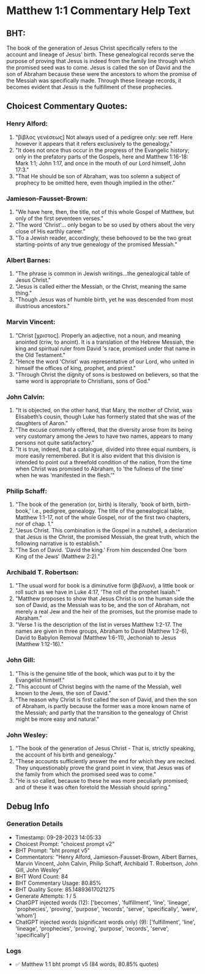 # Matthew 1:1 Commentary Help Text

## BHT:
The book of the generation of Jesus Christ specifically refers to the account and lineage of Jesus' birth. These genealogical records serve the purpose of proving that Jesus is indeed from the family line through which the promised seed was to come. Jesus is called the son of David and the son of Abraham because these were the ancestors to whom the promise of the Messiah was specifically made. Through these lineage records, it becomes evident that Jesus is the fulfillment of these prophecies.

## Choicest Commentary Quotes:
### Henry Alford:
1. "βίβλος γενέσεως] Not always used of a pedigree only: see reff. Here however it appears that it refers exclusively to the genealogy."
2. "It does not once thus occur in the progress of the Evangelic history; only in the prefatory parts of the Gospels, here and Matthew 1:16-18: Mark 1:1; John 1:17, and once in the mouth of our Lord himself, John 17:3."
3. "That He should be son of Abraham, was too solemn a subject of prophecy to be omitted here, even though implied in the other."

### Jamieson-Fausset-Brown:
1. "We have here, then, the title, not of this whole Gospel of Matthew, but only of the first seventeen verses."
2. "The word 'Christ'... only began to be so used by others about the very close of His earthly career."
3. "To a Jewish reader, accordingly, these behooved to be the two great starting-points of any true genealogy of the promised Messiah."

### Albert Barnes:
1. "The phrase is common in Jewish writings...the genealogical table of Jesus Christ." 
2. "Jesus is called either the Messiah, or the Christ, meaning the same thing." 
3. "Though Jesus was of humble birth, yet he was descended from most illustrious ancestors."

### Marvin Vincent:
1. "Christ [χριστος]. Properly an adjective, not a noun, and meaning anointed (criw, to anoint). It is a translation of the Hebrew Messiah, the king and spiritual ruler from David 's race, promised under that name in the Old Testament."
2. "Hence the word 'Christ' was representative of our Lord, who united in himself the offices of king, prophet, and priest."
3. "Through Christ the dignity of sons is bestowed on believers, so that the same word is appropriate to Christians, sons of God."

### John Calvin:
1. "It is objected, on the other hand, that Mary, the mother of Christ, was Elisabeth’s cousin, though Luke has formerly stated that she was of the daughters of Aaron." 
2. "The excuse commonly offered, that the diversity arose from its being very customary among the Jews to have two names, appears to many persons not quite satisfactory." 
3. "It is true, indeed, that a catalogue, divided into three equal numbers, is more easily remembered. But it is also evident that this division is intended to point out a threefold condition of the nation, from the time when Christ was promised to Abraham, to 'the fullness of the time' when he was 'manifested in the flesh.'"

### Philip Schaff:
1. "The book of the generation (or, birth) is literally, 'book of birth, birth-book,' i.e., pedigree, genealogy. The title of the genealogical table, Matthew 1:1-17, not of the whole Gospel, nor of the first two chapters, nor of chap. 1."
2. "Jesus Christ. This combination is the Gospel in a nutshell, a declaration that Jesus is the Christ, the promised Messiah, the great truth, which the following narrative is to establish."
3. "The Son of David. 'David the king.' From him descended One 'born King of the Jews' (Matthew 2:2)."

### Archibald T. Robertson:
1. "The usual word for book is a diminutive form (βιβλιον), a little book or roll such as we have in Luke 4:17, 'The roll of the prophet Isaiah.'"
2. "Matthew proposes to show that Jesus Christ is on the human side the son of David, as the Messiah was to be, and the son of Abraham, not merely a real Jew and the heir of the promises, but the promise made to Abraham."
3. "Verse 1 is the description of the list in verses Matthew 1:2-17. The names are given in three groups, Abraham to David (Matthew 1:2-6), David to Babylon Removal (Matthew 1:6-11), Jechoniah to Jesus (Matthew 1:12-16)."

### John Gill:
1. "This is the genuine title of the book, which was put to it by the Evangelist himself."
2. "This account of Christ begins with the name of the Messiah, well known to the Jews, the son of David."
3. "The reason why Christ is first called the son of David, and then the son of Abraham, is partly because the former was a more known name of the Messiah; and partly that the transition to the genealogy of Christ might be more easy and natural."

### John Wesley:
1. "The book of the generation of Jesus Christ - That is, strictly speaking, the account of his birth and genealogy."
2. "These accounts sufficiently answer the end for which they are recited. They unquestionably prove the grand point in view, that Jesus was of the family from which the promised seed was to come."
3. "He is so called, because to these he was more peculiarly promised; and of these it was often foretold the Messiah should spring."


## Debug Info
### Generation Details
- Timestamp: 09-28-2023 14:05:33
- Choicest Prompt: "choicest prompt v2"
- BHT Prompt: "bht prompt v5"
- Commentators: "Henry Alford, Jamieson-Fausset-Brown, Albert Barnes, Marvin Vincent, John Calvin, Philip Schaff, Archibald T. Robertson, John Gill, John Wesley"
- BHT Word Count: 84
- BHT Commentary Usage: 80.85%
- BHT Quality Score: 85.14893617021275
- Generate Attempts: 1 / 5
- ChatGPT injected words (12):
	['becomes', 'fulfillment', 'line', 'lineage', 'prophecies', 'proving', 'purpose', 'records', 'serve', 'specifically', 'were', 'whom']
- ChatGPT injected words (significant words only) (9):
	['fulfillment', 'line', 'lineage', 'prophecies', 'proving', 'purpose', 'records', 'serve', 'specifically']

### Logs
- ✅ Matthew 1:1 bht prompt v5 (84 words, 80.85% quotes)